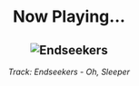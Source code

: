 <div align="center"> 
<h1>Now Playing...</h1>

![Endseekers](https://i.scdn.co/image/ab67616d00001e02fabeff7f98662882a7fe8296)
--
_<p>Track: Endseekers - Oh, Sleeper </p>_
</div>
